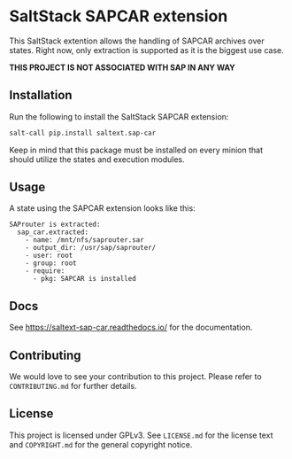 # SaltStack SAPCAR extension
This SaltStack extention allows the handling of SAPCAR archives over states. Right now,
only extraction is supported as it is the biggest use case.

**THIS PROJECT IS NOT ASSOCIATED WITH SAP IN ANY WAY**

## Installation
Run the following to install the SaltStack SAPCAR extension:
```bash
salt-call pip.install saltext.sap-car
```
Keep in mind that this package must be installed on every minion that should utilize the states and
execution modules.

## Usage
A state using the SAPCAR extension looks like this:
```jinja
SAProuter is extracted:
  sap_car.extracted:
    - name: /mnt/nfs/saprouter.sar
    - output_dir: /usr/sap/saprouter/
    - user: root
    - group: root
    - require:
      - pkg: SAPCAR is installed
```

## Docs
See https://saltext-sap-car.readthedocs.io/ for the documentation.

## Contributing
We would love to see your contribution to this project. Please refer to `CONTRIBUTING.md` for further details.

## License
This project is licensed under GPLv3. See `LICENSE.md` for the license text and `COPYRIGHT.md` for the general copyright notice.
